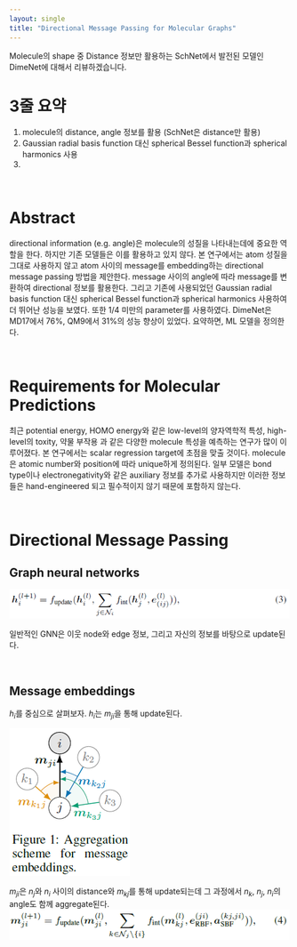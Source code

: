 ```yaml
---
layout: single
title: "Directional Message Passing for Molecular Graphs"
---
```


Molecule의 shape 중 Distance 정보만 활용하는 SchNet에서 발전된 모델인 DimeNet에 대해서 리뷰하겠습니다.

# 3줄 요약
1. molecule의 distance, angle 정보를 활용 (SchNet은 distance만 활용)
2. Gaussian radial basis function 대신 spherical Bessel function과 spherical harmonics 사용
3. 
<br />

# Abstract
 directional information (e.g. angle)은 molecule의 성질을 나타내는데에 중요한 역할을 한다. 하지만 기존 모델들은 이를 활용하고 있지 않다. 본 연구에서는 atom 성질을 그대로 사용하지 않고 atom 사이의 message를 embedding하는 directional message passing 방법을 제안한다. message 사이의 angle에 따라 message를 변환하여 directional 정보를 활용한다. 그리고 기존에 사용되었던 Gaussian radial basis function 대신 spherical Bessel function과 spherical harmonics 사용하여 더 뛰어난 성능을 보였다. 또한 1/4 미만의 parameter를 사용하였다. DimeNet은 MD17에서 76%, QM9에서 31%의 성능 향상이 있었다. 요약하면, ML 모델을 정의한다.

<br />

 # Requirements for Molecular Predictions
 최근 potential energy, HOMO energy와 같은 low-level의 양자역학적 특성,  high-level의 toxity, 약물 부작용 과 같은 다양한 molecule 특성을 예측하는 연구가 많이 이루어졌다. 본 연구에서는 scalar regression target에 초점을 맞출 것이다. molecule은 atomic number와 position에 따라 unique하게 정의된다. 일부 모델은 bond type이나 electronegativity와 같은 auxiliary 정보를 추가로 사용하지만 이러한 정보들은 hand-engineered 되고 필수적이지 않기 때문에 포함하지 않는다.

<br />

# Directional Message Passing
## Graph neural networks
![eq3](../images/2022-02-09-dimenet/eq3.png)

일반적인 GNN은 이웃 node와 edge 정보, 그리고 자신의 정보를 바탕으로 update된다.

<br />

## Message embeddings
$h_{i}$를 중심으로 살펴보자. $h_{i}$는 $m_{ji}$을 통해 update된다. 

![fig1](../images/2022-02-09-dimenet/fig1.png) 

$m_{ji}$은 $n_{j}$와 $n_{i}$ 사이의 distance와 $m_{kj}$를 통해 update되는데 그 과정에서 $n_{k}$, $n_{j}$, $n_{i}$의 angle도 함께 aggregate된다.
![eq4](../images/2022-02-09-dimenet/eq4.png)

 
